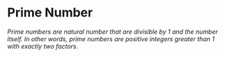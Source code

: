 # Prime Number
_Prime numbers are natural number that are divisible by 1 and the number itself. In other words, prime numbers are positive integers greater than 1 with exactly two factors._
